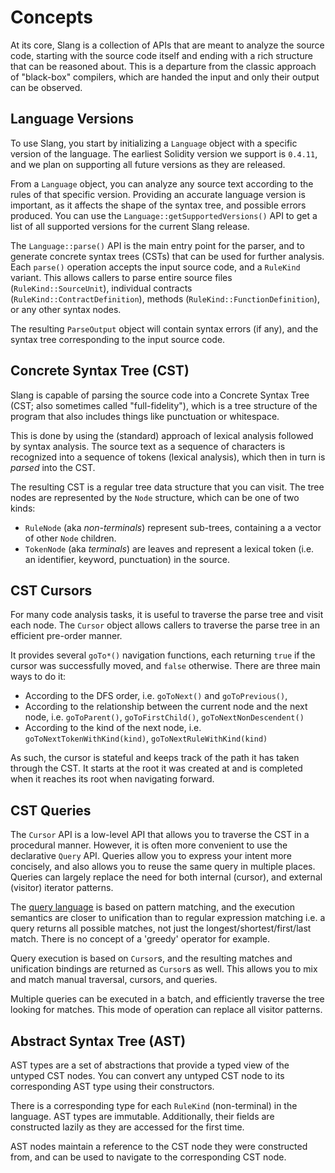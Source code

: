 # Concepts

At its core, Slang is a collection of APIs that are meant to analyze the source code, starting with the source code itself and ending with a rich structure that can be reasoned about.
This is a departure from the classic approach of "black-box" compilers, which are handed the input and only their output can be observed.

## Language Versions

To use Slang, you start by initializing a `Language` object with a specific version of the language.
The earliest Solidity version we support is `0.4.11`, and we plan on supporting all future versions as they are released.

From a `Language` object, you can analyze any source text according to the rules of that specific version.
Providing an accurate language version is important, as it affects the shape of the syntax tree, and possible errors produced.
You can use the `Language::getSupportedVersions()` API to get a list of all supported versions for the current Slang release.

The `Language::parse()` API is the main entry point for the parser, and to generate concrete syntax trees (CSTs) that can be used for further analysis.
Each `parse()` operation accepts the input source code, and a `RuleKind` variant.
This allows callers to parse entire source files (`RuleKind::SourceUnit`), individual contracts (`RuleKind::ContractDefinition`),
methods (`RuleKind::FunctionDefinition`), or any other syntax nodes.

The resulting `ParseOutput` object will contain syntax errors (if any), and the syntax tree corresponding to the input source code.

## Concrete Syntax Tree (CST)

Slang is capable of parsing the source code into a Concrete Syntax Tree (CST; also sometimes called "full-fidelity"),
which is a tree structure of the program that also includes things like punctuation or whitespace.

This is done by using the (standard) approach of lexical analysis followed by syntax analysis.
The source text as a sequence of characters is recognized into a sequence of
tokens (lexical analysis), which then in turn is _parsed_ into the CST.

The resulting CST is a regular tree data structure that you can visit.
The tree nodes are represented by the `Node` structure, which can be one of two kinds:

-   `RuleNode` (aka _non-terminals_) represent sub-trees, containing a a vector of other `Node` children.
-   `TokenNode` (aka _terminals_) are leaves and represent a lexical token (i.e. an identifier, keyword, punctuation) in the source.

## CST Cursors

For many code analysis tasks, it is useful to traverse the parse tree and visit each node.
The `Cursor` object allows callers to traverse the parse tree in an efficient pre-order manner.

It provides several `goTo*()` navigation functions, each returning `true` if the
cursor was successfully moved, and `false` otherwise. There are three main ways
to do it:

-   According to the DFS order, i.e. `goToNext()` and `goToPrevious()`,
-   According to the relationship between the current node and the next node, i.e. `goToParent()`, `goToFirstChild()`, `goToNextNonDescendent()`
-   According to the kind of the next node, i.e. `goToNextTokenWithKind(kind)`, `goToNextRuleWithKind(kind)`

As such, the cursor is stateful and keeps track of the path it has taken through the CST.
It starts at the root it was created at and is completed when it reaches its root when navigating forward.

## CST Queries

The `Cursor` API is a low-level API that allows you to traverse the CST in a
procedural manner. However, it is often more convenient to use the declarative
`Query` API. Queries allow you to express your intent more concisely, and also
allows you to reuse the same query in multiple places. Queries can largely
replace the need for both internal (cursor), and external (visitor) iterator
patterns.

The [query language](./query-language.md) is based on pattern matching, and the
execution semantics are closer to unification than to regular expression
matching i.e. a query returns all possible matches, not just the
longest/shortest/first/last match. There is no concept of a 'greedy' operator
for example.

Query execution is based on `Cursor`s, and the resulting matches and unification
bindings are returned as `Cursor`s as well. This allows you to mix and match
manual traversal, cursors, and queries.

Multiple queries can be executed in a batch, and efficiently traverse the tree
looking for matches. This mode of operation can replace all visitor patterns.

## Abstract Syntax Tree (AST)

AST types are a set of abstractions that provide a typed view of the untyped CST nodes.
You can convert any untyped CST node to its corresponding AST type using their constructors.

There is a corresponding type for each `RuleKind` (non-terminal) in the language. AST types are immutable.
Additionally, their fields are constructed lazily as they are accessed for the first time.

AST nodes maintain a reference to the CST node they were constructed from,
and can be used to navigate to the corresponding CST node.
